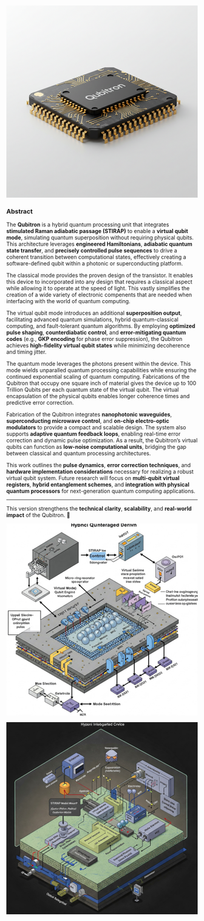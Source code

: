 ![Qubitron-A](https://raw.githubusercontent.com/bookofquantum/BOQ/refs/heads/main/photons/Qubitron/img/Qubitron-A.png "Qubitron-A")

### **Abstract**  

The **Qubitron** is a hybrid quantum processing unit that integrates **stimulated Raman adiabatic passage (STIRAP)** to enable a **virtual qubit mode**, simulating quantum superposition without requiring physical qubits. This architecture leverages **engineered Hamiltonians**, **adiabatic quantum state transfer**, and **precisely controlled pulse sequences** to drive a coherent transition between computational states, effectively creating a software-defined qubit within a photonic or superconducting platform.  

The classical mode provides the proven design of the transistor.  It enables this device to incorporated into any design that requires a classical aspect while allowing it to operate at the speed of light.  This vastly simplifies the creation of a wide variety of electronic compenents that are needed when interfacing with the world of quantum computing.

The virtual qubit mode introduces an additional **superposition output**, facilitating advanced quantum simulations, hybrid quantum-classical computing, and fault-tolerant quantum algorithms. By employing **optimized pulse shaping**, **counterdiabatic control**, and **error-mitigating quantum codes** (e.g., **GKP encoding** for phase error suppression), the Qubitron achieves **high-fidelity virtual qubit states** while minimizing decoherence and timing jitter.

The quantum mode leverages the photons present within the device.  This mode wields unparalled quantum processing capabilities while ensuring the continued exponential scaling of quantum computing.  Fabrications of the Qubitron that occupy one square inch of material gives the device up to 100 Trillion Qubits per each quantum state of the virtual qubit.  The virtual encapsulation of the physical qubits enables longer coherence times and predictive error correction. 

Fabrication of the Qubitron integrates **nanophotonic waveguides**, **superconducting microwave control**, and **on-chip electro-optic modulators** to provide a compact and scalable design. The system also supports **adaptive quantum feedback loops**, enabling real-time error correction and dynamic pulse optimization. As a result, the Qubitron’s virtual qubits can function as **low-noise computational units**, bridging the gap between classical and quantum processing architectures.  

This work outlines the **pulse dynamics**, **error correction techniques**, and **hardware implementation considerations** necessary for realizing a robust virtual qubit system. Future research will focus on **multi-qubit virtual registers**, **hybrid entanglement schemes**, and **integration with physical quantum processors** for next-generation quantum computing applications.  

---

This version strengthens the **technical clarity**, **scalability**, and **real-world impact** of the Qubitron. 🚀

![Qubitron-A](https://raw.githubusercontent.com/bookofquantum/BOQ/refs/heads/main/photons/Qubitron/img/qubitron-a.jpg "Qubitron-A")

![Qubitron-B](https://raw.githubusercontent.com/bookofquantum/BOQ/refs/heads/main/photons/Qubitron/img/qubitron-b.jpg "Qubitron-B")
